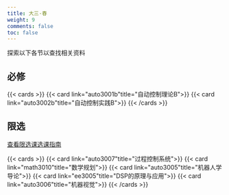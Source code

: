 ```yaml
---
title: 大三·春
weight: 9
comments: false
toc: false
---
```

探索以下各节以查找相关资料
## 必修
<!--more-->
{{< cards >}}
{{< card link="auto3001b"title="自动控制理论B">}}
{{< card link="auto3002b"title="自动控制实践B">}}
{{< /cards >}}
## 限选
[查看限选课选课指南](https://hoa.moe/blog/selecting-distributive-lessons/)
<!--more-->
{{< cards >}}
{{< card link="auto3007"title="过程控制系统">}}
{{< card link="math3010"title="数学规划">}}
{{< card link="auto3005"title="机器人学导论">}}
{{< card link="ee3005"title="DSP的原理与应用">}}
{{< card link="auto3006"title="机器视觉">}}
{{< /cards >}}



